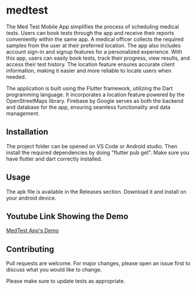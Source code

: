 # medtest
The Med Test Mobile App simplifies the process of scheduling medical tests. Users can book tests through the app and receive their reports conveniently within the same app. A medical officer collects the required samples from the user at their preferred location. The app also includes account sign-in and signup features for a personalized experience. With this app, users can easily book tests, track their progress, view results, and access their test history. The location feature ensures accurate client information, making it easier and more reliable to locate users when needed.

The application is built using the Flutter framework, utilizing the Dart programming language. It incorporates a location feature powered by the OpenStreetMaps library. Firebase by Google serves as both the backend and database for the app, ensuring seamless functionality and data management.

## Installation

The project folder can be opened on VS Code or Android studio. Then install the required dependencies by doing "flutter pub get". Make sure you have flutter and dart correctly installed.



## Usage

The apk file is available in the Releases section. Download it and install on your android device.

## Youtube Link Showing the Demo
[MedTest App's Demo](https://www.youtube.com/embed/tmWcNpkbHy0)


## Contributing

Pull requests are welcome. For major changes, please open an issue first
to discuss what you would like to change.

Please make sure to update tests as appropriate.

